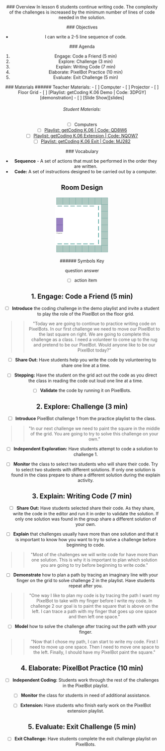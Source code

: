 <header class='header' title='Code Your PixelBot' subtitle='Lesson 06'/>

<notable>
<iconp src='/icons/activity.png'>### Overview</iconp>
In lesson 6 students continue writing code. The complexity of the challenges is increased by the minimum number of lines of code needed in the solution.

<iconp src='/icons/objectives.png'>### Objectives</iconp>

- I can write a 2-5 line sequence of code.

<iconp src='/icons/agenda.png'>### Agenda</iconp>

1. Engage: Code a Friend (5 min)
1. Explore: Challenge (3 min)
1. Explain: Writing Code (7 min)
1. Elaborate: PixelBot Practice (10 min)
1. Evaluate: Exit Challenge (5 min)

<note>
<iconp src='/icons/materials.png'>### Materials</iconp>
###### Teacher Materials:
- [ ] Computer
- [ ] Projector
- [ ] Floor Grid
- [ ] [Playlist: getCoding K.06 Demo | Code: 3DPGY][demonstration]
- [ ] [Slide Show][slides]

###### Student Materials:
- [ ] Computers
- [ ] [Playlist: getCoding K.06 | Code: QD8W6][playlist]
- [ ] [Playlist: getCoding K.06 Extension | Code: NQOW7][extension]
- [ ] [Playlist: getCoding K.06 Exit | Code: MJ282][exit]

<iconp src='/icons/vocab.png'>### Vocabulary</iconp>
- **Sequence** - A set of actions that must be performed in the order they are written.
- **Code:** A set of instructions designed to be carried out by a computer.

</note>

<pagebreak/>

## Room Design

![room](/images/layout-online.png)

<note borderLeft='2px solid green' mt='2em'>
###### Symbols Key

<iconp ml='1.65em' type='question'>question</iconp>
<iconp ml='1.65em' type='answer'>answer</iconp>
- [ ] action item
</note>

<pagebreak/>

## 1. Engage: Code a Friend (5 min)
- [ ] **Introduce** the coding challenge in the demo playlist and invite a student to play the role of the PixelBot on the floor grid.
>> "Today we are going to continue to practice writing code on PixelBots. In our first challenge we need to move our PixelBot to the last square on right. We are going to complete this challenge as a class. I need a volunteer to come up to the rug and pretend to be our PixelBot. Would anyone like to be our PixelBot today?"

- [ ] **Share Out:** Have students help you write the code by volunteering to share one line at a time.

- [ ] **Stepping:** Have the student on the grid act out the code as you direct the class in reading the code out loud one line at a time.

- [ ] **Validate** the code by running it on PixelBots.

## 2. Explore: Challenge (3 min)
- [ ] **Introduce** PixelBot challenge 1 from the practice playlist to the class.
>> "In our next challenge we need to paint the square in the middle of the grid. You are going to try to solve this challenge on your own."

- [ ] **Independent Exploration:** Have students attempt to code a solution to challenge 1.

- [ ] **Monitor** the class to select two students who will share their code. Try to select two students with different solutions. If only one solution is found in the class prepare to share a different solution during the explain activity.

## 3. Explain: Writing Code (7 min)
- [ ] **Share Out:** Have students selected share their code. As they share, write the code in the editor and run it in order to validate the solution. If only one solution was found in the group share a different solution of your own.

- [ ] **Explain** that challenges usually have more than one solution and that it is important to know how you want to try to solve a challenge before beginning to code.
>> "Most of the challenges we will write code for have more than one solution. This is why it is important to plan which solution you are going to try before beginning to write code."

- [ ] **Demonstrate** how to plan a path by tracing an imaginary line with your finger on the grid to solve challenge 2 in the playlist. Have students repeat after you.
>> "One way I like to plan my code is by tracing the path I want my PixelBot to take with my finger before I write my code. In challenge 2 our goal is to paint the square that is above on the left. I can trace a path with my finger that goes up one space and then left one space."

- [ ] **Model** how to solve the challenge after tracing out the path with your finger.
>>"Now that I chose my path, I can start to write my code. First I need to move up one space. Then I need to move one space to the left. Finally, I should have my PixelBot paint the square."

## 4. Elaborate: PixelBot Practice (10 min)
- [ ] **Independent Coding:** Students work through the rest of the challenges in the PixelBot playlist.

- [ ] **Monitor** the class for students in need of additional assistance.

- [ ] **Extension:** Have students who finish early work on the PixelBot extension playlist.

## 5. Evaluate: Exit Challenge (5 min)

- [ ] **Exit Challenge:** Have students complete the exit challenge playlist on PixelBots.

</notable>

[demonstration]: http://www.pixelbots.io/3DPGY
[slides]: https://drive.google.com/open?id=1q2RgAFOG3bWN9o-oXZkFt4wCwmYTKUkRtgD4Wiife9c
[playlist]: http://www.pixelbots.io/QD8W6
[extension]:http://www.pixelbots.io/NQOW7
[exit]: http://www.pixelbots.io/MJ282
